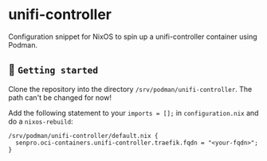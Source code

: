 # unifi-controller
Configuration snippet for NixOS to spin up a unifi-controller container using Podman.

## :tada: `Getting started`

Clone the repository into the directory `/srv/podman/unifi-controller`. The path can't be changed for now!

Add the following statement to your `imports = [];` in `configuration.nix` and do a `nixos-rebuild`:

```
/srv/podman/unifi-controller/default.nix {
  senpro.oci-containers.unifi-controller.traefik.fqdn = "<your-fqdn>";
}
```
